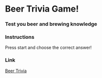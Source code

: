 # Beer Trivia Game!
### Test you beer and brewing knowledge
### Instructions
Press start and choose the correct answer!

### Link
[Beer Trivia](https://walterioo.github.io/TriviaGame/)
